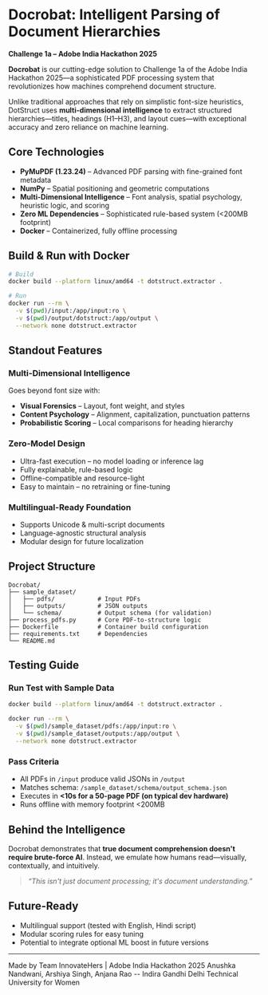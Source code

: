 # Docrobat: Intelligent Parsing of Document Hierarchies
**Challenge 1a – Adobe India Hackathon 2025**

**Docrobat** is our cutting-edge solution to Challenge 1a of the Adobe India Hackathon 2025—a sophisticated PDF processing system that revolutionizes how machines comprehend document structure. 

Unlike traditional approaches that rely on simplistic font-size heuristics, DotStruct uses **multi-dimensional intelligence** to extract structured hierarchies—titles, headings (H1–H3), and layout cues—with exceptional accuracy and zero reliance on machine learning.



## Core Technologies

- **PyMuPDF (1.23.24)** – Advanced PDF parsing with fine-grained font metadata
- **NumPy** – Spatial positioning and geometric computations
- **Multi-Dimensional Intelligence** – Font analysis, spatial psychology, heuristic logic, and scoring
- **Zero ML Dependencies** – Sophisticated rule-based system (<200MB footprint)
- **Docker** – Containerized, fully offline processing



## Build & Run with Docker

```bash
# Build
docker build --platform linux/amd64 -t dotstruct.extractor .

# Run
docker run --rm \
  -v $(pwd)/input:/app/input:ro \
  -v $(pwd)/output/dotstruct:/app/output \
  --network none dotstruct.extractor
````



## Standout Features

### Multi-Dimensional Intelligence

Goes beyond font size with:

* **Visual Forensics** – Layout, font weight, and styles
* **Content Psychology** – Alignment, capitalization, punctuation patterns
* **Probabilistic Scoring** – Local comparisons for heading hierarchy

### Zero-Model Design

* Ultra-fast execution – no model loading or inference lag
* Fully explainable, rule-based logic
* Offline-compatible and resource-light
* Easy to maintain – no retraining or fine-tuning

### Multilingual-Ready Foundation

* Supports Unicode & multi-script documents
* Language-agnostic structural analysis
* Modular design for future localization



## Project Structure

```text
Docrobat/
├── sample_dataset/
│   ├── pdfs/            # Input PDFs
│   ├── outputs/         # JSON outputs
│   └── schema/          # Output schema (for validation)
├── process_pdfs.py      # Core PDF-to-structure logic
├── Dockerfile           # Container build configuration
├── requirements.txt     # Dependencies
└── README.md
```

## Testing Guide

### Run Test with Sample Data

```bash
docker build --platform linux/amd64 -t dotstruct.extractor .

docker run --rm \
  -v $(pwd)/sample_dataset/pdfs:/app/input:ro \
  -v $(pwd)/sample_dataset/outputs:/app/output \
  --network none dotstruct.extractor
```

### Pass Criteria

* All PDFs in `/input` produce valid JSONs in `/output`
* Matches schema: `/sample_dataset/schema/output_schema.json`
* Executes in **<10s for a 50-page PDF (on typical dev hardware)**
* Runs offline with memory footprint <200MB



## Behind the Intelligence

Docrobat demonstrates that **true document comprehension doesn't require brute-force AI**. Instead, we emulate how humans read—visually, contextually, and intuitively.

> *“This isn't just document processing; it's document understanding.”*


## Future-Ready

* Multilingual support (tested with English, Hindi script)
* Modular scoring rules for easy tuning
* Potential to integrate optional ML boost in future versions

---

Made by Team InnovateHers | Adobe India Hackathon 2025
Anushka Nandwani, Arshiya Singh, Anjana Rao -- Indira Gandhi Delhi Technical University for Women
